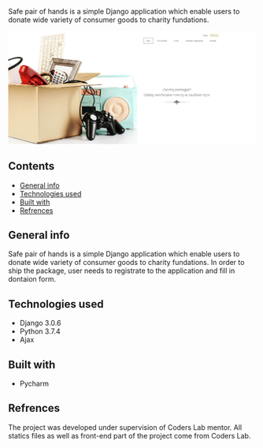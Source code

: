 Safe pair of hands is a simple Django application which enable users to donate wide variety of consumer goods to charity fundations.

![alt text](https://github.com/wayzor9/safe-pair-of-hands/blob/master/image/safe_hands.png)


## Contents
- [General info](#general-info)
- [Technologies used](#technologies-used)
- [Built with](#built-with)
- [Refrences](#refrences)

## General info
Safe pair of hands is a simple Django application which enable users to donate wide variety of consumer goods to charity fundations.
In order to ship the package, user needs to registrate to the application and fill in dontaion form.

## Technologies used
- Django 3.0.6
- Python 3.7.4
- Ajax

## Built with

- Pycharm

## Refrences

The project was developed under supervision of Coders Lab mentor. All statics files as well as front-end part of the project come from Coders Lab.
